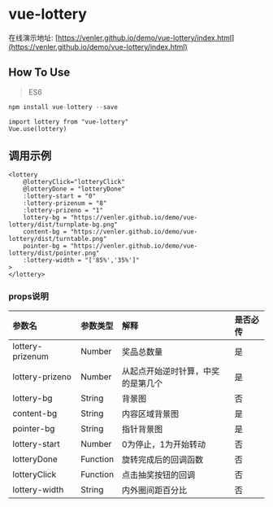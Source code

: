# vue-lottery

在线演示地址: [https://venler.github.io/demo/vue-lottery/index.html](https://venler.github.io/demo/vue-lottery/index.html)

## How To Use

> ES6

```js
npm install vue-lottery --save
```

```
import lottery from "vue-lottery"
Vue.use(lottery)
```

## 调用示例

```
<lottery
    @lotteryClick="lotteryClick"
    @lotteryDone = "lotteryDone"
    :lottery-start = "0"
    :lottery-prizenum = "8"
    :lottery-prizeno = "1"
    lottery-bg = "https://venler.github.io/demo/vue-lottery/dist/turnplate-bg.png"
    content-bg = "https://venler.github.io/demo/vue-lottery/dist/turntable.png"
    pointer-bg = "https://venler.github.io/demo/vue-lottery/dist/pointer.png"
    :lottery-width = "['85%','35%']"
>
</lottery>
```

### props说明

| 参数名 | 参数类型 | 解释 | 是否必传 |
| :--- | :--- | :--- | :--- |
| lottery-prizenum | Number | 奖品总数量 | 是 |
| lottery-prizeno | Number | 从起点开始逆时针算，中奖的是第几个 | 是 |
| lottery-bg | String | 背景图 | 否 |
| content-bg | String | 内容区域背景图 | 是 |
| pointer-bg | String | 指针背景图 | 是 |
| lottery-start | Number | 0为停止，1为开始转动 | 否 |
| lotteryDone | Function | 旋转完成后的回调函数 | 否 |
| lotteryClick | Function | 点击抽奖按钮的回调 | 否 |
| lottery-width | String | 内外圈间距百分比 | 否 |



